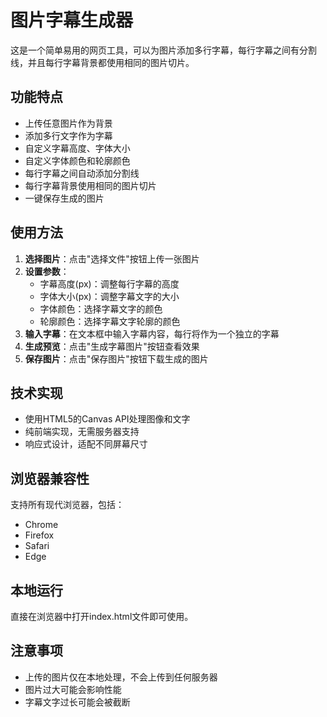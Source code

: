 # 图片字幕生成器

这是一个简单易用的网页工具，可以为图片添加多行字幕，每行字幕之间有分割线，并且每行字幕背景都使用相同的图片切片。

## 功能特点

- 上传任意图片作为背景
- 添加多行文字作为字幕
- 自定义字幕高度、字体大小
- 自定义字体颜色和轮廓颜色
- 每行字幕之间自动添加分割线
- 每行字幕背景使用相同的图片切片
- 一键保存生成的图片

## 使用方法

1. **选择图片**：点击"选择文件"按钮上传一张图片
2. **设置参数**：
   - 字幕高度(px)：调整每行字幕的高度
   - 字体大小(px)：调整字幕文字的大小
   - 字体颜色：选择字幕文字的颜色
   - 轮廓颜色：选择字幕文字轮廓的颜色
3. **输入字幕**：在文本框中输入字幕内容，每行将作为一个独立的字幕
4. **生成预览**：点击"生成字幕图片"按钮查看效果
5. **保存图片**：点击"保存图片"按钮下载生成的图片

## 技术实现

- 使用HTML5的Canvas API处理图像和文字
- 纯前端实现，无需服务器支持
- 响应式设计，适配不同屏幕尺寸

## 浏览器兼容性

支持所有现代浏览器，包括：
- Chrome
- Firefox
- Safari
- Edge

## 本地运行

直接在浏览器中打开index.html文件即可使用。

## 注意事项

- 上传的图片仅在本地处理，不会上传到任何服务器
- 图片过大可能会影响性能
- 字幕文字过长可能会被截断
